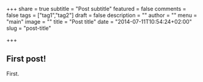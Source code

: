 +++
share = true
subtitle = "Post subtitle"
featured = false
comments = false
tags = ["tag1","tag2"]
draft = false
description = ""
author = ""
menu = "main"
image = ""
title = "Post title"
date = "2014-07-11T10:54:24+02:00"
slug = "post-title"

+++

## First post!

First.
